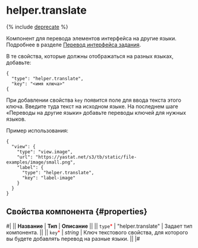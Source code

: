 # helper.translate

{% include [deprecate](../../_includes/deprecate.md) %}

Компонент для перевода элементов интерфейса на другие языки. Подробнее в разделе [Перевод интерфейса задания](../../guide/concepts/project-languages.md#project-languages__interface-translate).

В те свойства, которые должны отображаться на разных языках, добавьте:

```
{
  "type": "helper.translate",
  "key": "<имя ключа>"
{
```

При добавлении свойства `key` появится поле для ввода текста этого ключа. Введите туда текст на исходном языке. На последнем шаге «Переводы на другие языки» добавьте переводы ключей для нужных языков.

Пример использования:

```
{
  "view": {
    "type": "view.image",
    "url": "https://yastat.net/s3/tb/static/file-examples/image/small.png",
    "label": {
      "type": "helper.translate",
      "key": "label-image"
    }
  }
}
```

## Свойства компонента {#properties}

#|
|| **Название** | **Тип** | **Описание** ||
|| `type`<span style="color: red">\*</span> | "helper.translate" | Задает тип компонента. ||
|| `key`<span style="color: red">\*</span> | _string_ | Ключ текстового свойства, для которого вы будете добавлять перевод на разные языки. ||
|#

